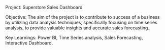 Project: Superstore Sales Dashboard 

Objective: The aim of the project is to contribute to success of a business by utilizing data 
analysis techniques, specifically focusing on time series analysis, to provide valuable insights 
and accurate sales forecasting. 

Key Learnings: Power BI, Time Series analysis, Sales Forecasting, Interactive Dashboard. 
